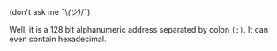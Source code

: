 (don't ask me ¯\\_(ツ)_/¯)

Well, it is a 128 bit alphanumeric address separated by colon `(:)`. It can even contain hexadecimal.

